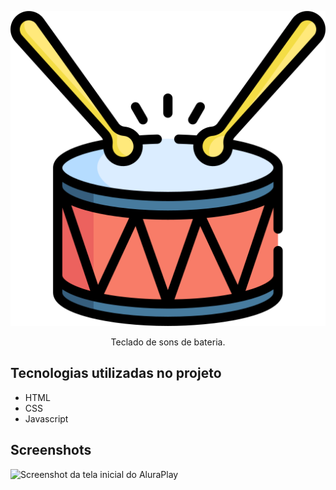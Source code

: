 <p align="center"> <img src="https://github.com/rafaelorvalle/AluraMidi/blob/main/aluramidi/images/bateria.png"> </p>
<p align="center">Teclado de sons de bateria.</p>

## Tecnologias utilizadas no projeto
* HTML
* CSS
* Javascript

## Screenshots
![Screenshot da tela inicial do AluraPlay](https://imgur.com/aymxEsh.png)
